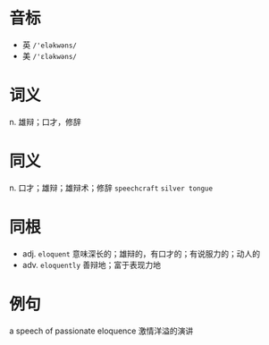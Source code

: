 # 音标

- 英 `/'eləkwəns/`
- 美 `/'ɛləkwəns/`

# 词义

n. 雄辩；口才，修辞


# 同义

n. 口才；雄辩；雄辩术；修辞
`speechcraft` `silver tongue`

# 同根

- adj. `eloquent` 意味深长的；雄辩的，有口才的；有说服力的；动人的
- adv. `eloquently` 善辩地；富于表现力地

# 例句

a speech of passionate eloquence
激情洋溢的演讲


